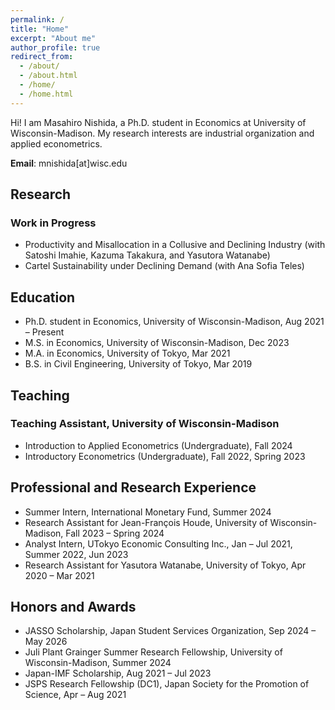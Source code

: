 ```yaml
---
permalink: /
title: "Home"
excerpt: "About me"
author_profile: true
redirect_from: 
  - /about/
  - /about.html
  - /home/
  - /home.html
---
```


Hi! I am Masahiro Nishida, a Ph.D. student in Economics at University of Wisconsin-Madison. My research interests are industrial organization and applied econometrics.

**Email**: mnishida\[at\]wisc.edu

## Research

### Work in Progress

* Productivity and Misallocation in a Collusive and Declining Industry
(with Satoshi Imahie, Kazuma Takakura, and Yasutora Watanabe)
* Cartel Sustainability under Declining Demand
(with Ana Sofia Teles)

## Education

* Ph.D. student in Economics, University of Wisconsin-Madison, Aug 2021 &ndash; Present
* M.S. in Economics, University of Wisconsin-Madison, Dec 2023
* M.A. in Economics, University of Tokyo, Mar 2021
* B.S. in Civil Engineering, University of Tokyo, Mar 2019

## Teaching

### Teaching Assistant, University of Wisconsin-Madison

* Introduction to Applied Econometrics (Undergraduate), Fall 2024
* Introductory Econometrics (Undergraduate), Fall 2022, Spring 2023

## Professional and Research Experience

* Summer Intern, International Monetary Fund, Summer 2024
* Research Assistant for Jean-François Houde, University of Wisconsin-Madison, Fall 2023 &ndash; Spring 2024
* Analyst Intern, UTokyo Economic Consulting Inc., Jan &ndash; Jul 2021, Summer 2022, Jun 2023
* Research Assistant for Yasutora Watanabe, University of Tokyo, Apr 2020 &ndash; Mar 2021

## Honors and Awards

* JASSO Scholarship, Japan Student Services Organization, Sep 2024 &ndash; May 2026
* Juli Plant Grainger Summer Research Fellowship, University of Wisconsin-Madison, Summer 2024
* Japan-IMF Scholarship, Aug 2021 &ndash; Jul 2023
* JSPS Research Fellowship (DC1), Japan Society for the Promotion of Science, Apr &ndash; Aug 2021